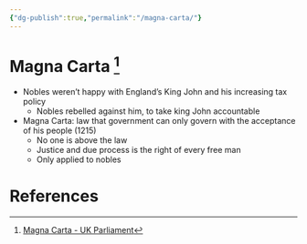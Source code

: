 ```yaml
---
{"dg-publish":true,"permalink":"/magna-carta/"}
---
```


# Magna Carta [^1]

- Nobles weren’t happy with England’s King John and his increasing tax policy
    - Nobles rebelled against him, to take king John accountable
- Magna Carta: law that government can only govern with the acceptance of his people (1215)
    - No one is above the law
    - Justice and due process is the right of every free man
    - Only applied to nobles

# References

 [^1]: [Magna Carta - UK Parliament](https://www.parliament.uk/about/living-heritage/evolutionofparliament/originsofparliament/birthofparliament/overview/magnacarta/)